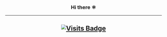 <span align="center">
    
### Hi there ⚛️ 

<!--
**kocierik/kocierik** is a ✨ _special_ ✨ repository because its `README.md` (this file) appears on your GitHub profile.

Here are some ideas to get you started:

- 🔭 I’m currently working on ...
- 🌱 I’m currently learning ...
- 👯 I’m looking to collaborate on ...
- 🤔 I’m looking for help with ...
- 💬 Ask me about ...
- 📫 How to reach me: ...
- 😄 Pronouns: ...
- ⚡ Fun fact: ...
-->
***


    
## [![Visits Badge](https://badges.pufler.dev/visits/pujux/badge-it)](https://badges.pufler.dev)


<!-- <a href="https://github.com/kocierik/kocierik">
    <img align="center" src="https://github-readme-stats.vercel.app/api?username=kocierik&show_icons=true&include_all_commits=true&theme=algolia" alt="Erik's github stats" />
</a>
-->
    
    
<p align="center">
<!-- 
        <a href="https://github.com/kocierik/kocierik" >
            <img src="https://github-readme-stats.vercel.app/api/top-langs/?username=kocierik&layout=compact&theme=algolia&langs_count=13&text_color=0084f0&bg_color=000000" />
        </a>
        -->
    </p>
</span>

